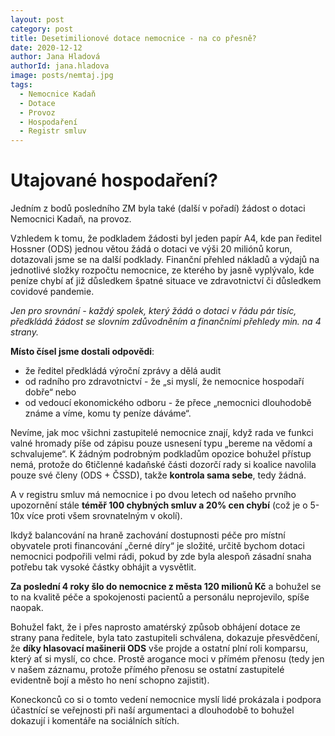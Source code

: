 ```yaml
---
layout: post
category: post
title: Desetimilionové dotace nemocnice - na co přesně?
date: 2020-12-12
author: Jana Hladová
authorId: jana.hladova
image: posts/nemtaj.jpg
tags:
  - Nemocnice Kadaň
  - Dotace
  - Provoz
  - Hospodaření
  - Registr smluv
---
```


# Utajované hospodaření?

Jedním z bodů posledního ZM byla také (další v pořadí) žádost o dotaci Nemocnici Kadaň, na provoz. 

Vzhledem k tomu, že podkladem žádosti byl jeden papír A4, kde pan ředitel Hossner (ODS) jednou větou žádá o dotaci ve výši 20 miliónů korun, 
dotazovali jsme se na další podklady. 
Finanční přehled nákladů a výdajů na jednotlivé složky rozpočtu nemocnice, ze kterého by jasně vyplývalo, 
kde peníze chybí ať již důsledkem špatné situace ve zdravotnictví či důsledkem covidové pandemie. 

*Jen pro srovnání - každý spolek, který žádá o dotaci v řádu pár tisíc, předkládá žádost se slovním zdůvodněním a finančními přehledy min. na 4 strany.* 

**Místo čísel jsme dostali odpovědi**:
- že ředitel předkládá výroční zprávy a dělá audit
- od radního pro zdravotnictví - že „si myslí, že nemocnice hospodaří dobře“ nebo 
- od vedoucí ekonomického odboru - že přece „nemocnici dlouhodobě známe a víme, komu ty peníze dáváme“. 

Nevíme, jak moc všichni zastupitelé nemocnice znají, když rada ve funkci valné hromady píše od zápisu pouze usnesení typu „bereme na vědomí a schvalujeme“. 
K žádným podrobným podkladům opozice bohužel přístup nemá, protože do 6tičlenné kadaňské části dozorčí rady si koalice navolila pouze
své členy (ODS + ČSSD), takže **kontrola sama sebe**, tedy žádná.

A v registru smluv má nemocnice i po dvou letech od našeho prvního upozornění stále **téměř 100 chybných smluv a 20% cen chybí** (což je o 5-10x více proti všem srovnatelným v okolí).

Ikdyž balancování na hraně zachování dostupnosti péče pro místní obyvatele proti financování „černé díry“ je složité, určitě bychom dotaci nemocnici podpořili velmi rádi, pokud by zde byla alespoň zásadní snaha potřebu tak vysoké částky obhájit a vysvětlit. 

**Za poslední 4 roky šlo do nemocnice z města 120 milionů Kč** a bohužel se to na kvalitě péče a spokojenosti pacientů a personálu neprojevilo, spíše naopak. 

Bohužel fakt, že i přes naprosto amatérský způsob obhájení dotace ze strany pana ředitele, byla tato zastupiteli schválena, dokazuje 
přesvědčení, že **díky hlasovací mašinerii ODS** vše projde a ostatní plní roli komparsu, který ať si myslí, co chce. Prostě arogance moci v přímém přenosu (tedy jen v našem záznamu, protože přímého přenosu se ostatní zastupitelé evidentně bojí a město ho není schopno zajistit). 

Koneckonců co si o tomto vedení nemocnice myslí lidé prokázala i podpora účastnící se veřejnosti při naší argumentaci a dlouhodobě to bohužel dokazují i komentáře na sociálních sítích.
